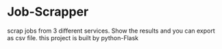 # Job-Scrapper  

scrap jobs from 3 different services. Show the results and you can export  as csv file. 
this project is built by python-Flask
